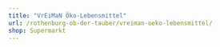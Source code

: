 ```yaml
---
title: "VrEiMaN Öko-Lebensmittel"
url: /rothenburg-ob-der-tauber/vreiman-oeko-lebensmittel/
shop: Supermarkt
---
```

